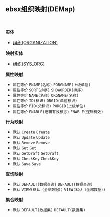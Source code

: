 ## ebsx组织映射(DEMap) <!-- {docsify-ignore-all} -->



<br>

<p class="panel-title"><b>实体</b></p>

* [组织(ORGANIZATION)](module/Base/ORGANIZATION)

<p class="panel-title"><b>映射实体</b></p>

* [组织(SYS_ORG)](module/ebsx/SYS_ORG)


<p class="panel-title"><b>属性映射</b></p>

* `属性等价`
`PNAME(名称)` <i class="fa fa-angle-double-right"/></i> `PORGNAME(上级单位)`
* `属性等价`
`SORT(排序)` <i class="fa fa-angle-double-right"/></i> `SHOWORDER(排序)`
* `属性等价`
`NAME(名称)` <i class="fa fa-angle-double-right"/></i> `ORGNAME(名称)`
* `属性等价`
`ID(标识)` <i class="fa fa-angle-double-right"/></i> `ORGID(单位标识)`
* `属性等价`
`PID(父标识)` <i class="fa fa-angle-double-right"/></i> `PORGID(上级单位)`
* `属性等价`
`ENABLE(逻辑有效标志)` <i class="fa fa-angle-double-right"/></i> `ENABLE(逻辑有效)`

<p class="panel-title"><b>行为映射</b></p>

* `默认`
`Create` <i class="fa fa-angle-double-right"/></i> `Create`
* `默认`
`Update` <i class="fa fa-angle-double-right"/></i> `Update`
* `默认`
`Remove` <i class="fa fa-angle-double-right"/></i> `Remove`
* `默认`
`Get` <i class="fa fa-angle-double-right"/></i> `Get`
* `默认`
`GetDraft` <i class="fa fa-angle-double-right"/></i> `GetDraft`
* `默认`
`CheckKey` <i class="fa fa-angle-double-right"/></i> `CheckKey`
* `默认`
`Save` <i class="fa fa-angle-double-right"/></i> `Save`

<p class="panel-title"><b>查询映射</b></p>

* `默认`
`DEFAULT(数据查询)` <i class="fa fa-angle-double-right"/></i> `DEFAULT(数据查询)` 
* `默认`
`VIEW(默认（全部数据）)` <i class="fa fa-angle-double-right"/></i> `VIEW(默认（全部数据）)` 

<p class="panel-title"><b>集合映射</b></p>

* `默认`
`DEFAULT(数据集)` <i class="fa fa-angle-double-right"/></i> `DEFAULT(数据集)` 

